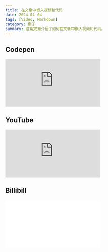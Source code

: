 ```yaml
---
title: 在文章中嵌入视频和代码
date: 2024-04-04
tags: [Video, Markdown]
category: 例子
summary: 这篇文章介绍了如何在文章中嵌入视频和代码。
---
```


## Codepen

<iframe class="codepen" scrolling="no" title="ios weather app - scroll driven animation" src="https://codepen.io/lxchapu/embed/preview/gOyLepE?default-tab=result" frameborder="no" loading="lazy" allowtransparency="true" allowfullscreen="true"></iframe>

## YouTube

<iframe class="video" src="https://www.youtube-nocookie.com/embed/BuKft9LpL_0?si=h2NFPD3D77dKvxh3" title="YouTube video player" frameborder="0" allow="accelerometer; autoplay; clipboard-write; encrypted-media; gyroscope; picture-in-picture; web-share" referrerpolicy="strict-origin-when-cross-origin" allowfullscreen loading="lazy"></iframe>

## Billibill

<iframe class="video" src="//player.bilibili.com/player.html?aid=1002713540&bvid=BV1Mx4y1Y7pJ&cid=1495334243&p=1" scrolling="no" border="0" frameborder="no" framespacing="0" allowfullscreen="true" loading="lazy"></iframe>
